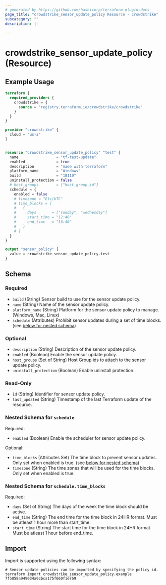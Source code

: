 ```yaml
---
# generated by https://github.com/hashicorp/terraform-plugin-docs
page_title: "crowdstrike_sensor_update_policy Resource - crowdstrike"
subcategory: ""
description: |-
  
---
```


# crowdstrike_sensor_update_policy (Resource)



## Example Usage

```terraform
terraform {
  required_providers {
    crowdstrike = {
      source = "registry.terraform.io/crowdstrike/crowdstrike"
    }
  }
}

provider "crowdstrike" {
  cloud = "us-2"
}


resource "crowdstrike_sensor_update_policy" "test" {
  name                 = "tf-test-update"
  enabled              = true
  description          = "made with terraform"
  platform_name        = "Windows"
  build                = "18110"
  uninstall_protection = false
  # host_groups        = ["host_group_id"]
  schedule = {
    enabled = false
    # timezone = "Etc/UTC"
    # time_blocks = [
    #   {
    #     days       = ["sunday", "wednesday"]
    #     start_time = "12:40"
    #     end_time   = "16:40"
    #   }
    # ]
  }
}

output "sensor_policy" {
  value = crowdstrike_sensor_update_policy.test
}
```

<!-- schema generated by tfplugindocs -->
## Schema

### Required

- `build` (String) Sensor build to use for the sensor update policy.
- `name` (String) Name of the sensor update policy.
- `platform_name` (String) Platform for the sensor update policy to manage. (Windows, Mac, Linux)
- `schedule` (Attributes) Prohibit sensor updates during a set of time blocks. (see [below for nested schema](#nestedatt--schedule))

### Optional

- `description` (String) Description of the sensor update policy.
- `enabled` (Boolean) Enable the sensor update policy.
- `host_groups` (Set of String) Host Group ids to attach to the sensor update policy.
- `uninstall_protection` (Boolean) Enable uninstall protection.

### Read-Only

- `id` (String) Identifier for sensor update policy.
- `last_updated` (String) Timestamp of the last Terraform update of the resource.

<a id="nestedatt--schedule"></a>
### Nested Schema for `schedule`

Required:

- `enabled` (Boolean) Enable the scheduler for sensor update policy.

Optional:

- `time_blocks` (Attributes Set) The time block to prevent sensor updates. Only set when enabled is true. (see [below for nested schema](#nestedatt--schedule--time_blocks))
- `timezone` (String) The time zones that will be used for the time blocks. Only set when enabled is true.

<a id="nestedatt--schedule--time_blocks"></a>
### Nested Schema for `schedule.time_blocks`

Required:

- `days` (Set of String) The days of the week the time block should be active.
- `end_time` (String) The end time for the time block in 24HR format. Must be atleast 1 hour more than start_time.
- `start_time` (String) The start time for the time block in 24HR format. Must be atleast 1 hour before end_time.

## Import

Import is supported using the following syntax:

```shell
# Sensor update policies can be imported by specifying the policy id.
terraform import crowdstrike_sensor_update_policy.example 7fb858a949034a0cbca175f660f1e769
```
